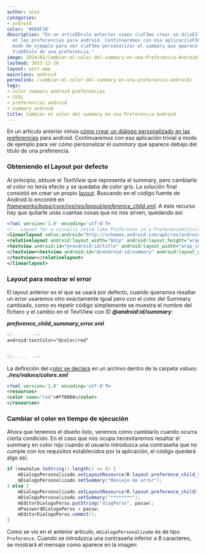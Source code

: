 ```yaml
---
author: alex
categories:
- android
color: '#689F38'
description: "En un art\xEDculo anterior vimos c\xF3mo crear un di\xE1logo personalizado
  en las preferencias para android. Continuaremos con esa aplicaci\xF3n trivial a
  modo de ejemplo para ver c\xF3mo personalizar el summary que aparece debajo del
  t\xEDtulo de una preferencia."
image: 2014/02/Cambiar-el-color-del-summary-en-una-Preferencia-Android.png
lastmod: 2015-12-28
layout: post.amp
mainclass: android
permalink: /cambiar-el-color-del-summary-en-una-preferencia-android/
tags:
- color summary android preferencias
- CUSL
- preferencias android
- summary android
title: Cambiar el color del summary en una Preferencia Android
---
```


En un artículo anterior vimos [cómo crear un diálogo personalizado en las preferencias][1] para android. Continuaremos con esa aplicación trivial a modo de ejemplo para ver cómo personalizar el *summary* que aparece debajo del título de una preferencia.

<!--more--><!--ad-->

### Obteniendo el Layout por defecto

Al principio, obtuve el *TextView* que representa el summary, pero cambiarle el color no tenía efecto y se quedaba de color gris. La solución final consistió en crear un propio [layout][2]. Buscando en el código fuente de Android lo encontré en *<a href="https://android.googlesource.com/platform/frameworks/base/+/master/core/res/res/layout/preference_child.xml" target="_blank">frameworks/base/core/res/res/layout/preference_child.xml</a>*. A éste recurso hay que quitarle unas cuantas cosas que no nos sirven, quedando así:

```xml
<?xml version='1.0' encoding='utf-8'?>
<!-- Layout for a visually child-like Preference in a PreferenceActivity. -->
<linearlayout xmlns:android="http://schemas.android.com/apk/res/android" android:layout_width="match_parent" android:layout_height="wrap_content" android:baselinealigned="false" android:gravity="center_vertical" android:minheight="?android:attr/listPreferredItemHeight" android:paddingend="?android:attr/scrollbarSize" android:paddingstart="16dip">
<relativelayout android:layout_width="0dip" android:layout_height="wrap_content" android:layout_marginbottom="6dip" android:layout_marginend="6dip" android:layout_margintop="6dip" android:layout_weight="1">
<textview android:id="@+android:id/title" android:layout_width="wrap_content" android:layout_height="wrap_content" android:ellipsize="marquee" android:fadingedge="horizontal" android:singleline="true" android:textappearance="?android:attr/textAppearanceMedium">
</textview><textview android:id="@+android:id/summary" android:layout_width="wrap_content" android:layout_height="wrap_content" android:layout_alignstart="@android:id/title" android:layout_below="@android:id/title" android:maxlines="4" android:textappearance="?android:attr/textAppearanceSmall" android:textcolor="?android:attr/textColorSecondary">
</textview></relativelayout>
</linearlayout>

```

### Layout para mostrar el error

El layout anterior es el que se usará por defecto, cuando queramos resaltar un error usaremos otro exáctamente igual pero con el color del Summary cambiado, como es repetir código simplemente se muestra el nombre del fichero y el cambio en el TextView con ID ***@android:id/summary***:

***preference\_child\_summary_error.xml***

```xml
<!-- ... -->
android:textColor="@color/red"


<!-- ... -->

```

La definición del c[olor se declara][3] en un archivo dentro de la carpeta *values*:
***./res/values/colors.xml***

```xml
<?xml version='1.0' encoding='utf-8'?>
<resources>
<color name="red">#ff0000</color>
</resources>

```

### Cambiar el color en tiempo de ejecución

Ahora que tenemos el diseño listo, veremos cómo cambiarlo cuando ocurra cierta condición. En el caso que nos ocupa necesitaremos resaltar el summary en color rojo cuando el usuario introduzca una contraseña que no cumple con los requisitos establecidos por la aplicación, el código quedará algo así:

```java
if (newValue.toString().length() <= 8) {
    mDialogoPersonalizado.setLayoutResource(R.layout.preference_child_summary_error);
    mDialogoPersonalizado.setSummary("Mensaje de error");
} else {
    mDialogoPersonalizado.setLayoutResource(R.layout.preference_child);
    mDialogoPersonalizado.setSummary("********");
    mEditorDialogoPerso.putString("diagPerso", passw);
    mPasswordDialogoPerso = passw;
    mEditorDialogoPerso.commit();
}

```

Como se vio en el anterior artículo, `mDialogoPersonalizado` es de tipo `Preference`. Cuando se introduzca una contraseña inferior a 8 caracteres, se mostrará el mensaje como aparece en la imagen:

<figure>
<a href="/img/2014/02/Cambiar-el-color-del-summary-en-una-Preferencia-Android.png"><amp-img on="tap:lightbox1" role="button" tabindex="0" layout="responsive" src="/img/2014/02/Cambiar-el-color-del-summary-en-una-Preferencia-Android.png" title="{{ page.title }}" alt="{{ page.title }}" width="419px" height="97px" /></a>
</figure>


 [1]: https://elbauldelprogramador.com/como-crear-un-dialogo-personalizado-en-las-preferencias-android/ "Cómo crear un diálogo personalizado en las preferencias Android"
 [2]: https://elbauldelprogramador.com/programacion-android-interfaz-grafica_23/ "Programación Android: Interfaz gráfica – Layouts"
 [3]: https://elbauldelprogramador.com/programacion-android-interfaz-grafica_18/ "Programación Android: Interfaz gráfica – Estilos y Temas"
